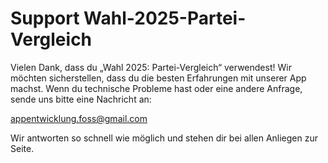 # Support Wahl-2025-Partei-Vergleich

Vielen Dank, dass du „Wahl 2025: Partei-Vergleich“ verwendest! Wir möchten sicherstellen, dass du die besten Erfahrungen mit unserer App machst. Wenn du technische Probleme hast oder eine andere Anfrage, sende uns bitte eine Nachricht an:

appentwicklung.foss@gmail.com

Wir antworten so schnell wie möglich und stehen dir bei allen Anliegen zur Seite.
